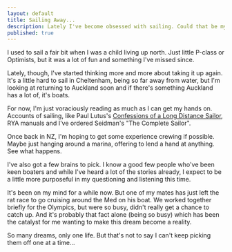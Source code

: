 ```yaml
---
layout: default
title: Sailing Away...
description: Lately I've become obsessed with sailing. Could that be my theme for next year?
published: true
---
```


I used to sail a fair bit when I was a child living up north. Just little P-class or Optimists, but it was a lot of fun and something I've missed since.

Lately, though, I've started thinking more and more about taking it up again. It's a little hard to sail in Cheltenham, being so far away from water, but I'm looking at returning to Auckland soon and if there's something Auckland has a lot of, it's boats.

For now, I'm just voraciously reading as much as I can get my hands on. Accounts of sailing, like Paul Lutus's <a rel="nofollow" href="http://arachnoid.com/sailbook/index.html">Confessions of a Long Distance Sailor</a>, RYA manuals and I've ordered Seidman's "The Complete Sailor".

Once back in NZ, I'm hoping to get some experience crewing if possible. Maybe just hanging around a marina, offering to lend a hand at anything. See what happens.

I've also got a few brains to pick. I know a good few people who've been keen boaters and while I've heard a lot of the stories already, I expect to be a little more purposeful in my questioning and listening this time.

It's been on my mind for a while now. But one of my mates has just left the rat race to go cruising around the Med on his boat. We worked together briefly for the Olympics, but were so busy, didn't really get a chance to catch up. And it's probably that fact alone (being so busy) which has been the catalyst for me wanting to make this dream become a reality.

So many dreams, only one life. But that's not to say I can't keep picking them off one at a time...